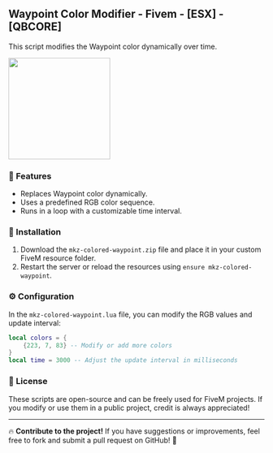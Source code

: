 ## Waypoint Color Modifier - Fivem - [ESX] - [QBCORE]

This script modifies the Waypoint color dynamically over time.

<div><img src='https://media.discordapp.net/attachments/1350043947996545048/1355387526432559114/Screenshot_2025-03-27_100519.png?ex=67e8be80&is=67e76d00&hm=f526d31540bbdb1a12bb71e3c983d354c82d49b5fe7812ef1aba05d8ef8a0637&=&format=webp&quality=lossless&width=650&height=698' width="200px"></div>

### 🚀 Features
- Replaces Waypoint color dynamically.
- Uses a predefined RGB color sequence.
- Runs in a loop with a customizable time interval.

### 📂 Installation
1. Download the `mkz-colored-waypoint.zip` file and place it in your custom FiveM resource folder.
2. Restart the server or reload the resources using `ensure mkz-colored-waypoint`.

### ⚙️ Configuration
In the `mkz-colored-waypoint.lua` file, you can modify the RGB values and update interval:

```lua
local colors = {
    {223, 7, 83} -- Modify or add more colors
}
local time = 3000 -- Adjust the update interval in milliseconds
```

### 📜 License
These scripts are open-source and can be freely used for FiveM projects. If you modify or use them in a public project, credit is always appreciated!

---

🔥 **Contribute to the project!** If you have suggestions or improvements, feel free to fork and submit a pull request on GitHub! 🚀

